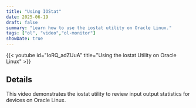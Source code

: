 ```yaml
---
title: "Using IOStat"
date: 2025-06-19
draft: false
summary: "Learn how to use the iostat utility on Oracle Linux."
tags: ["ol", "video","ol-monitor"]
showDate: true
---
```


{{< youtube id="IoRQ_adZUuA" title="Using the iostat Utility on Oracle Linux" >}}

## Details

This video demonstrates the iostat utility to review input output statistics for devices on Oracle Linux.
